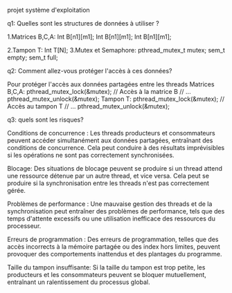 projet système d'exploitation

q1: Quelles sont les structures de données à utiliser ?

1.Matrices B,C,A:
Int B[n1][m1];
Int B[n1][m1];
Int B[n1][m1];

2.Tampon T:
Int T[N];
3.Mutex et Semaphore:
pthread_mutex_t mutex;
sem_t empty;
sem_t full;

q2: Comment allez-vous protéger l'accès à ces données?

Pour protéger l'accès aux données partagées entre les threads
Matrices B,C,A:
pthread_mutex_lock(&mutex);
// Accès à la matrice B
// ...
pthread_mutex_unlock(&mutex);
Tampon T:
pthread_mutex_lock(&mutex);
// Accès au tampon T
// ...
pthread_mutex_unlock(&mutex);

q3: quels sont les risques?

Conditions de concurrence : Les threads producteurs et consommateurs peuvent accéder simultanément aux données partagées, entraînant des conditions de concurrence. Cela peut conduire à des résultats imprévisibles si les opérations ne sont pas correctement synchronisées.

Blocage: Des situations de blocage peuvent se produire si un thread attend une ressource détenue par un autre thread, et vice versa. Cela peut se produire si la synchronisation entre les threads n'est pas correctement gérée.

Problèmes de performance : Une mauvaise gestion des threads et de la synchronisation peut entraîner des problèmes de performance, tels que des temps d'attente excessifs ou une utilisation inefficace des ressources du processeur.

Erreurs de programmation : Des erreurs de programmation, telles que des accès incorrects à la mémoire partagée ou des index hors limites, peuvent provoquer des comportements inattendus et des plantages du programme.

Taille du tampon insuffisante: Si la taille du tampon est trop petite, les producteurs et les consommateurs peuvent se bloquer mutuellement, entraînant un ralentissement du processus global.
